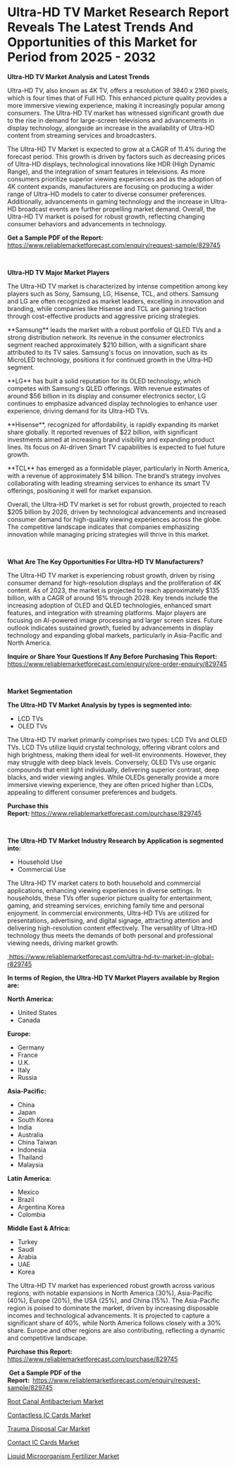 <p><h1>Ultra-HD TV Market Research Report Reveals The Latest Trends And Opportunities of this Market for Period from 2025 - 2032</h1></p><p><strong>Ultra-HD TV Market Analysis and Latest Trends</strong></p>
<p><p>Ultra-HD TV, also known as 4K TV, offers a resolution of 3840 x 2160 pixels, which is four times that of Full HD. This enhanced picture quality provides a more immersive viewing experience, making it increasingly popular among consumers. The Ultra-HD TV market has witnessed significant growth due to the rise in demand for large-screen televisions and advancements in display technology, alongside an increase in the availability of Ultra-HD content from streaming services and broadcasters.</p><p>The Ultra-HD TV Market is expected to grow at a CAGR of 11.4% during the forecast period. This growth is driven by factors such as decreasing prices of Ultra-HD displays, technological innovations like HDR (High Dynamic Range), and the integration of smart features in televisions. As more consumers prioritize superior viewing experiences and as the adoption of 4K content expands, manufacturers are focusing on producing a wider range of Ultra-HD models to cater to diverse consumer preferences. Additionally, advancements in gaming technology and the increase in Ultra-HD broadcast events are further propelling market demand. Overall, the Ultra-HD TV market is poised for robust growth, reflecting changing consumer behaviors and advancements in technology.</p></p>
<p><strong>Get a Sample PDF of the Report:&nbsp;</strong> <a href="https://www.reliablemarketforecast.com/enquiry/request-sample/829745?utm_campaign=1197&utm_medium=2&utm_source=Github&utm_content=ia&utm_term=25032025&utm_id=ultra-hd-tv">https://www.reliablemarketforecast.com/enquiry/request-sample/829745</a></p>
<p>&nbsp;</p>
<p><strong>Ultra-HD TV Major Market Players</strong></p>
<p><p>The Ultra-HD TV market is characterized by intense competition among key players such as Sony, Samsung, LG, Hisense, TCL, and others. Samsung and LG are often recognized as market leaders, excelling in innovation and branding, while companies like Hisense and TCL are gaining traction through cost-effective products and aggressive pricing strategies.</p><p>**Samsung** leads the market with a robust portfolio of QLED TVs and a strong distribution network. Its revenue in the consumer electronics segment reached approximately $210 billion, with a significant share attributed to its TV sales. Samsung's focus on innovation, such as its MicroLED technology, positions it for continued growth in the Ultra-HD segment.</p><p>**LG** has built a solid reputation for its OLED technology, which competes with Samsung's QLED offerings. With revenue estimates of around $56 billion in its display and consumer electronics sector, LG continues to emphasize advanced display technologies to enhance user experience, driving demand for its Ultra-HD TVs.</p><p>**Hisense**, recognized for affordability, is rapidly expanding its market share globally. It reported revenues of $22 billion, with significant investments aimed at increasing brand visibility and expanding product lines. Its focus on AI-driven Smart TV capabilities is expected to fuel future growth.</p><p>**TCL** has emerged as a formidable player, particularly in North America, with a revenue of approximately $14 billion. The brand’s strategy involves collaborating with leading streaming services to enhance its smart TV offerings, positioning it well for market expansion.</p><p>Overall, the Ultra-HD TV market is set for robust growth, projected to reach $205 billion by 2026, driven by technological advancements and increased consumer demand for high-quality viewing experiences across the globe. The competitive landscape indicates that companies emphasizing innovation while managing pricing strategies will thrive in this market.</p></p>
<p>&nbsp;</p>
<p><strong>What Are The Key Opportunities For Ultra-HD TV Manufacturers?</strong></p>
<p><p>The Ultra-HD TV market is experiencing robust growth, driven by rising consumer demand for high-resolution displays and the proliferation of 4K content. As of 2023, the market is projected to reach approximately $135 billion, with a CAGR of around 16% through 2028. Key trends include the increasing adoption of OLED and QLED technologies, enhanced smart features, and integration with streaming platforms. Major players are focusing on AI-powered image processing and larger screen sizes. Future outlook indicates sustained growth, fueled by advancements in display technology and expanding global markets, particularly in Asia-Pacific and North America.</p></p>
<p><strong>Inquire or Share Your Questions If Any Before Purchasing This Report:</strong> <a href="https://www.reliablemarketforecast.com/enquiry/pre-order-enquiry/829745?utm_campaign=1197&utm_medium=2&utm_source=Github&utm_content=ia&utm_term=25032025&utm_id=ultra-hd-tv">https://www.reliablemarketforecast.com/enquiry/pre-order-enquiry/829745</a></p>
<p>&nbsp;</p>
<p><strong>Market Segmentation</strong></p>
<p><strong>The Ultra-HD TV Market Analysis by types is segmented into:</strong></p>
<p><ul><li>LCD TVs</li><li>OLED TVs</li></ul></p>
<p><p>The Ultra-HD TV market primarily comprises two types: LCD TVs and OLED TVs. LCD TVs utilize liquid crystal technology, offering vibrant colors and high brightness, making them ideal for well-lit environments. However, they may struggle with deep black levels. Conversely, OLED TVs use organic compounds that emit light individually, delivering superior contrast, deep blacks, and wider viewing angles. While OLEDs generally provide a more immersive viewing experience, they are often priced higher than LCDs, appealing to different consumer preferences and budgets.</p></p>
<p><strong>Purchase this Report:&nbsp;</strong><a href="https://www.reliablemarketforecast.com/purchase/829745?utm_campaign=1197&utm_medium=2&utm_source=Github&utm_content=ia&utm_term=25032025&utm_id=ultra-hd-tv">https://www.reliablemarketforecast.com/purchase/829745</a></p>
<p>&nbsp;</p>
<p><strong>The Ultra-HD TV Market Industry Research by Application is segmented into:</strong></p>
<p><ul><li>Household Use</li><li>Commercial Use</li></ul></p>
<p><p>The Ultra-HD TV market caters to both household and commercial applications, enhancing viewing experiences in diverse settings. In households, these TVs offer superior picture quality for entertainment, gaming, and streaming services, enriching family time and personal enjoyment. In commercial environments, Ultra-HD TVs are utilized for presentations, advertising, and digital signage, attracting attention and delivering high-resolution content effectively. The versatility of Ultra-HD technology thus meets the demands of both personal and professional viewing needs, driving market growth.</p></p>
<p><a href="https://www.reliablemarketforecast.com/ultra-hd-tv-market-in-global-r829745?utm_campaign=1197&utm_medium=2&utm_source=Github&utm_content=ia&utm_term=25032025&utm_id=ultra-hd-tv">&nbsp;https://www.reliablemarketforecast.com/ultra-hd-tv-market-in-global-r829745</a></p>
<p><strong>In terms of Region, the Ultra-HD TV Market Players available by Region are:</strong></p>
<p>
    <p> <strong> North America: </strong>
        <ul>
            <li>United States</li>
            <li>Canada</li>
        </ul>
        </p> 
    <p> <strong> Europe: </strong>
        <ul>
            <li>Germany</li>
            <li>France</li>
            <li>U.K.</li>
            <li>Italy</li>
            <li>Russia</li>
        </ul>
        </p> 
    <p> <strong> Asia-Pacific: </strong>
        <ul>
            <li>China</li>
            <li>Japan</li>
            <li>South Korea</li>
            <li>India</li>
            <li>Australia</li>
            <li>China Taiwan</li>
            <li>Indonesia</li>
            <li>Thailand</li>
            <li>Malaysia</li>
        </ul>
        </p> 
    <p> <strong> Latin America: </strong>
        <ul>
            <li>Mexico</li>
            <li>Brazil</li>
            <li>Argentina Korea</li>
            <li>Colombia</li>
        </ul>
        </p> 
    <p> <strong> Middle East & Africa: </strong>
        <ul>
            <li>Turkey</li>
            <li>Saudi</li>
            <li>Arabia</li>
            <li>UAE</li>
            <li>Korea</li>
        </ul>
    </p>
    </p>
<p><p>The Ultra-HD TV market has experienced robust growth across various regions, with notable expansions in North America (30%), Asia-Pacific (40%), Europe (20%), the USA (25%), and China (15%). The Asia-Pacific region is poised to dominate the market, driven by increasing disposable incomes and technological advancements. It is projected to capture a significant share of 40%, while North America follows closely with a 30% share. Europe and other regions are also contributing, reflecting a dynamic and competitive landscape.</p></p>
<p><strong>Purchase this Report: </strong><a href="https://www.reliablemarketforecast.com/purchase/829745?utm_campaign=1197&utm_medium=2&utm_source=Github&utm_content=ia&utm_term=25032025&utm_id=ultra-hd-tv">https://www.reliablemarketforecast.com/purchase/829745</a></p>
<p>&nbsp;<strong>Get a Sample PDF of the Report:&nbsp;&nbsp;</strong><a href="https://www.reliablemarketforecast.com/enquiry/request-sample/829745?utm_campaign=1197&utm_medium=2&utm_source=Github&utm_content=ia&utm_term=25032025&utm_id=ultra-hd-tv">https://www.reliablemarketforecast.com/enquiry/request-sample/829745</a></p>
<p><strong></strong></p>
<p><p><a href="https://github.com/kakeryttri0c/Market-Research-Report-List-1/blob/main/root-canal-antibacterium-market.md?utm_campaign=1197&utm_medium=2&utm_source=Github&utm_content=ia&utm_term=25032025&utm_id=ultra-hd-tv">Root Canal Antibacterium Market</a></p><p><a href="https://github.com/sleeprudantf/Market-Research-Report-List-1/blob/main/contactless-ic-cards-market.md?utm_campaign=1197&utm_medium=2&utm_source=Github&utm_content=ia&utm_term=25032025&utm_id=ultra-hd-tv">Contactless IC Cards Market</a></p><p><a href="https://github.com/mgapeak/Market-Research-Report-List-1/blob/main/trauma-disposal-car-market.md?utm_campaign=1197&utm_medium=2&utm_source=Github&utm_content=ia&utm_term=25032025&utm_id=ultra-hd-tv">Trauma Disposal Car Market</a></p><p><a href="https://github.com/BrandonBrown3773/Market-Research-Report-List-1/blob/main/contact-ic-cards-market.md?utm_campaign=1197&utm_medium=2&utm_source=Github&utm_content=ia&utm_term=25032025&utm_id=ultra-hd-tv">Contact IC Cards Market</a></p><p><a href="https://github.com/andulanick3/Market-Research-Report-List-1/blob/main/liquid-microorganism-fertilizer-market.md?utm_campaign=1197&utm_medium=2&utm_source=Github&utm_content=ia&utm_term=25032025&utm_id=ultra-hd-tv">Liquid Microorganism Fertilizer Market</a></p></p>